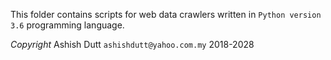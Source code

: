 This folder contains scripts for web data crawlers written in `Python version 3.6` programming language.


*Copyright* 
Ashish Dutt `ashishdutt@yahoo.com.my` 2018-2028